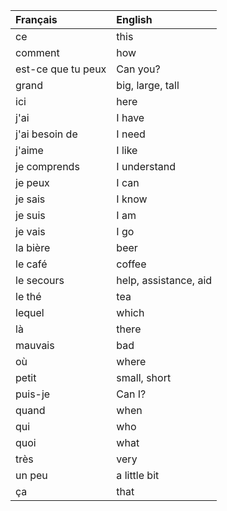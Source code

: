| **Français**       | **English**           |
|:-------------------|:----------------------|
| ce                 | this                  |
| comment            | how                   |
| est-ce que tu peux | Can you?              |
| grand              | big, large, tall      |
| ici                | here                  |
| j'ai               | I have                |
| j'ai besoin de     | I need                |
| j'aime             | I like                |
| je comprends       | I understand          |
| je peux            | I can                 |
| je sais            | I know                |
| je suis            | I am                  |
| je vais            | I go                  |
| la bière           | beer                  |
| le café            | coffee                |
| le secours         | help, assistance, aid |
| le thé             | tea                   |
| lequel             | which                 |
| là                 | there                 |
| mauvais            | bad                   |
| où                 | where                 |
| petit              | small, short          |
| puis-je            | Can I?                |
| quand              | when                  |
| qui                | who                   |
| quoi               | what                  |
| très               | very                  |
| un peu             | a little bit          |
| ça                 | that                  |